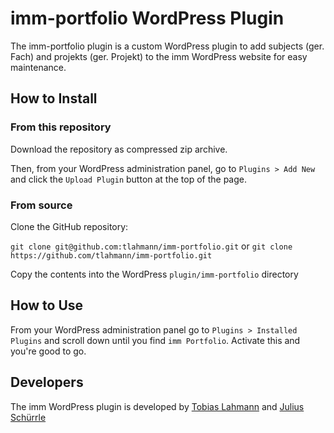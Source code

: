# imm-portfolio WordPress Plugin

The imm-portfolio plugin is a custom WordPress plugin to add subjects (ger. Fach) and projekts (ger. Projekt) to the imm WordPress website for easy maintenance.

## How to Install

### From this repository

Download the repository as compressed zip archive.

Then, from your WordPress administration panel, go to `Plugins > Add New` and click the `Upload Plugin` button at the top of the page.

### From source

Clone the GitHub repository:  

`git clone git@github.com:tlahmann/imm-portfolio.git`
or 
`git clone https://github.com/tlahmann/imm-portfolio.git`

Copy the contents into the WordPress `plugin/imm-portfolio` directory

## How to Use

From your WordPress administration panel go to `Plugins > Installed Plugins` and scroll down until you find `imm Portfolio`. Activate this and you're good to go.

## Developers

The imm WordPress plugin is developed by [Tobias Lahmann](https://github.com/tlahmann) and [Julius Schürrle](https://github.com/JuliusSchuerrle)
